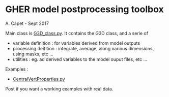 # GHER model postprocessing toolbox
A. Capet - Sept 2017

Main class is [G3D_class.py](G3D_class.py).
It contains the G3D class, and a serie of 

* variable definition : for variables derived from model outputs
* processing deifition : integrate, average, along various dimensions, using masks, etc ... 
* utilities : eg. ad derived variables to the model ouput files, etc ... 

Examples : 

* [CentralVertProperties.py](CentralVertProperties.py)

Post if you want a working examples with real data.
